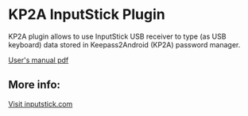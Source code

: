 # KP2A InputStick Plugin
KP2A plugin allows to use InputStick USB receiver to type (as USB keyboard) data stored in Keepass2Android (KP2A) password manager.

[User's manual pdf](https://docs.google.com/uc?id=0B2RufT7QrvYGNE5rbWFRX1k0R28&export=download)

## More info:
[Visit inputstick.com](http://inputstick.com)